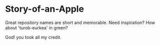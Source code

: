 # Story-of-an-Apple
Great repository names are short and memorable. Need inspiration? How about 'turob-eurkea' in green?

God! you took all my credit.
